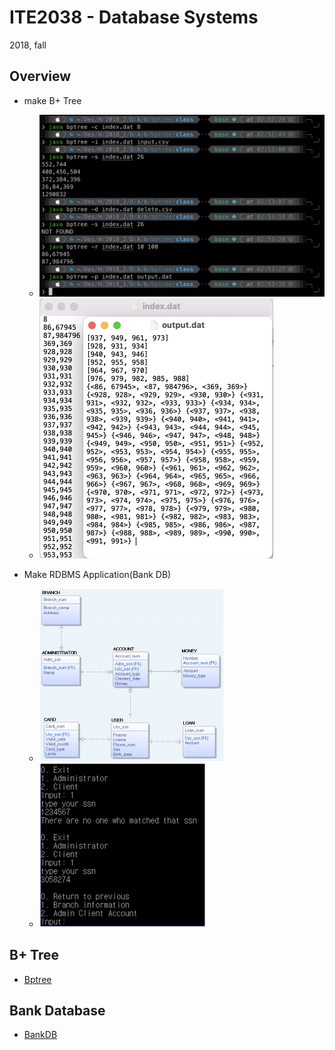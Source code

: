 #  ITE2038 - Database Systems

2018, fall



##  Overview

- make B+ Tree
  - <img src="https://github.com/llordly/DatabaseSystem/blob/master/img/bptree.png?raw=true" alt="bptree_exe" style="zoom:50%;" />
  - <img src="https://github.com/llordly/DatabaseSystem/blob/master/img/inout.png?raw=true" alt="inout" style="zoom:50%;" />
  
- Make RDBMS Application(Bank DB)
  - <img src="https://github.com/llordly/DatabaseSystem/blob/master/img/schema.png?raw=true" alt="image-20221023025717368" style="zoom:50%;" />
  - <img src="https://github.com/llordly/DatabaseSystem/blob/master/img/exe2.png?raw=true" alt="image-20221023030133716" style="zoom:50%;" />




##  B+ Tree

- [Bptree](https://github.com/llordly/DatabaseSystem/tree/master/bptree)



## Bank Database

- [BankDB](https://github.com/llordly/DatabaseSystem/tree/master/BankDB)
